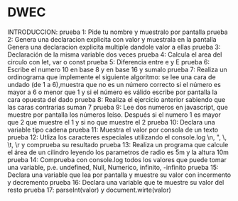 # DWEC
INTRODUCCION:
  prueba 1: Pide tu nombre y muestralo por pantalla
  prueba 2: Genera una declaracion explicita con valor y muestrala en la pantalla
            Genera una declaracion explicita multiple dandole valor a ellas
  prueba 3: Declaración de la misma variable dos veces
  prueba 4: Calcula el area del circulo con let, var o const
  prueba 5: Diferencia entre e y E
  prueba 6: Escribe el numero 10 en base 8 y en base 16 y sumalo
  prueba 7: Realiza un ordinograma que implemente el siguiente algoritmo:
            se lee una cara de undado (de 1 a 6),muestra que no es un número correcto si el número
            es mayor a 6 o menor que 1 y si el número es válido escribe por pantalla
            la cara opuesta del dado
  prueba 8: Realiza el ejercicio anterior sabiendo que las caras contrarias suman 7
  prueba 9: Lee dos numeros en javascript, que muestre por pantalla los
            números leíso. Después si el numero 1 es mayor que 2 que muestre el 1 y si  no que muestre el 2
  prueba 10: Declara una variable tipo cadena
  prueba 11: Muestra el valor por consola de un texto
  prueba 12: Utliza los caracteres especiales utilizando el console.log
             \n, \", \\, \t, \r y comprueba su resultado
  prueba 13: Realiza un programa que calcule el área de un cilindro leyendo los
             parametros de radio es 5m y la altura 10m
  prueba 14: Comprueba con console.log todos los valores que puede tomar
             una variable, p.e. undefined, Null, Numerico, infinito, -infinito
  prueba 15: Declara una variable que lea por pantalla y muestre su valor con incermento y decremento
  prueba 16: Declara una variable que te muestre su valor del resto
  prueba 17: parseInt(valor) y document.wirte(valor)
